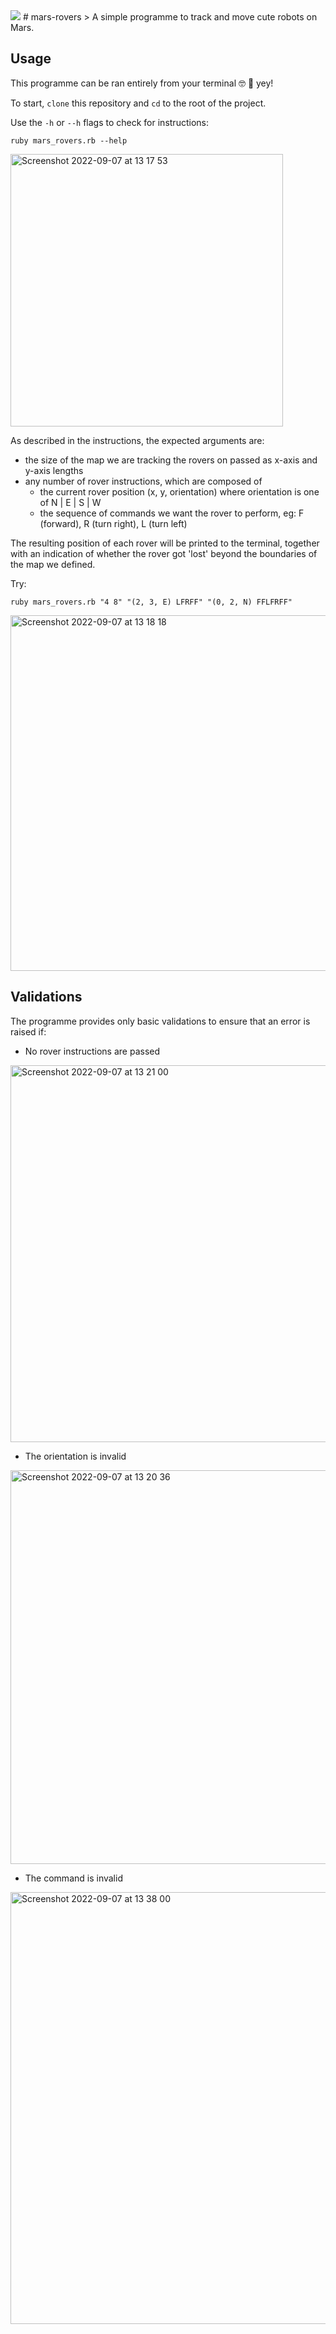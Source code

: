 <img heigh="75px" src="https://user-images.githubusercontent.com/60197762/188880679-b2eb72ee-bf94-46df-81ee-504820ed3297.gif" />
# mars-rovers
> A simple programme to track and move cute robots on Mars.

## Usage

This programme can be ran entirely from your terminal 🤓 🎉 yey!

To start, `clone` this repository and `cd` to the root of the project.

Use the `-h` or `--h` flags to check for instructions:
```
ruby mars_rovers.rb --help
```
<img width="436" alt="Screenshot 2022-09-07 at 13 17 53" src="https://user-images.githubusercontent.com/60197762/188877063-10856614-31f6-4a6c-bf4a-222e05e0f001.png">

As described in the instructions, the expected arguments are:
- the size of the map we are tracking the rovers on passed as x-axis and y-axis lengths
- any number of rover instructions, which are composed of
  - the current rover position (x, y, orientation) where orientation is one of N | E | S | W
  - the sequence of commands we want the rover to perform, eg: F (forward), R (turn right), L (turn left)

The resulting position of each rover will be printed to the terminal, together with an indication of whether the rover got 'lost' beyond the boundaries of the map we defined.

Try:
```
ruby mars_rovers.rb "4 8" "(2, 3, E) LFRFF" "(0, 2, N) FFLFRFF"
```
<img width="569" alt="Screenshot 2022-09-07 at 13 18 18" src="https://user-images.githubusercontent.com/60197762/188877016-6ce9ffc2-8461-4215-92af-6abcdcca4e4c.png">


## Validations

The programme provides only basic validations to ensure that an error is raised if:

- No rover instructions are passed
<img width="603" alt="Screenshot 2022-09-07 at 13 21 00" src="https://user-images.githubusercontent.com/60197762/188876969-f107bad5-741c-4a8c-9f10-d08e3cedd0f7.png">

- The orientation is invalid
<img width="630" alt="Screenshot 2022-09-07 at 13 20 36" src="https://user-images.githubusercontent.com/60197762/188876979-8aaef5bd-0915-4c90-a7d5-f8abfd5de56a.png">

- The command is invalid
<img width="691" alt="Screenshot 2022-09-07 at 13 38 00" src="https://user-images.githubusercontent.com/60197762/188880482-7dc9af47-61a9-4ba3-bab6-b6c36fd00c69.png">

